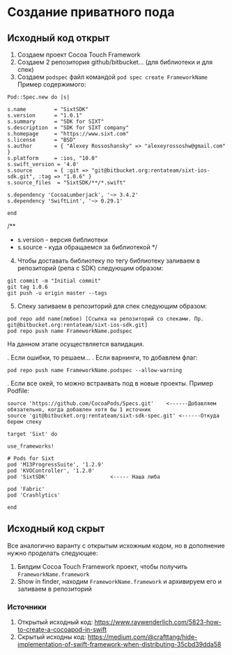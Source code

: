 # Создание приватного пода


## Исходный код открыт


1) Создаем проект Cocoa Touch Framework
2) Создаем 2 репозитория github/bitbucket... (для библиотеки и для спек)
3) Создаем `podspec` файл командой `pod spec create FrameworkName`
Пример содержимого:
 ```
Pod::Spec.new do |s|

s.name         = "SixtSDK"
s.version      = "1.0.1"
s.summary      = "SDK for SIXT"
s.description  = "SDK for SIXT company"
s.homepage     = "https://www.sixt.com"
s.license      = "BSD"
s.author       = { "Alexey Rossoshansky" => "alexeyrossoshw@gmail.com" }
s.platform     = :ios, "10.0"
s.swift_version = '4.0'
s.source       = { :git => "git@bitbucket.org:rentateam/sixt-ios-sdk.git", :tag => "1.0.6" }
s.source_files  = "SixtSDK/**/*.swift"

s.dependency 'CocoaLumberjack', '~> 3.4.2'
s.dependency 'SwiftLint', '~> 0.29.1'

end
```
/**
* s.version - версия библиотеки 
* s.source - куда обращаемся за библиотекой
*/

4) Чтобы доставать библиотеку по тегу библиотеку заливаем  в репозиторий (репа с SDK)  следующим образом:

```
git commit -m "Initial commit"
git tag 1.0.6
git push -u origin master --tags
```

5) Спеку заливаем в репозиторий для спек следующим образом:

```
pod repo add name(любое) [Ссылка на репозиторий со спеками. Пр. git@bitbucket.org:rentateam/sixt-ios-sdk.git]
pod repo push name FrameworkName.podspec

```
На данном этапе осуществляется валидация. 

. Если ошибки, то решаем...
. Если варнинги, то добавлем флаг: 

```
pod repo push name FrameworkName.podspec --allow-warning
```
. Если все окей, то  можно встраивать под в новые проекты. Пример Podfile:

```
source 'https://github.com/CocoaPods/Specs.git'    <------Добавляем обязательно, когда добавлен хотя бы 1 источник
source 'git@bitbucket.org:rentateam/sixt-sdk-spec.git' <------Откуда берем спеку

target 'Sixt' do

use_frameworks!

# Pods for Sixt
pod 'M13ProgressSuite', '1.2.9'
pod 'KVOController', '1.2.0'
pod 'SixtSDK'                    <----- Наша либа  

pod 'Fabric'
pod 'Crashlytics'

end

```

## Исходный код скрыт

Все аналогично варанту с открытым исхожным кодом, но в дополнение нужно проделать следующее:
1) Билдим  Cocoa Touch Framework проект, чтобы получить `FrameworkName.framework`
2) Show in finder, находим `FrameworkName.framework` и архивируем его и заливаем в репозиторий


### Источники
1) Открытый исходный код: https://www.raywenderlich.com/5823-how-to-create-a-cocoapod-in-swift
2) Скрытый исходны код: https://medium.com/@crafttang/hide-implementation-of-swift-framework-when-distributing-35cbd39dda58

